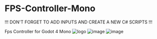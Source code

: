 # FPS-Controller-Mono

!!! DON'T FORGET TO ADD INPUTS AND CREATE A NEW C# SCRIPTS !!!

Fps Controller for Godot 4 Mono
![logo](https://user-images.githubusercontent.com/64804972/202565137-c6351062-6c96-440c-965e-dc6953588dd7.png)
![image](https://user-images.githubusercontent.com/64804972/202480880-5caaa9b3-e56b-4768-9b51-153611bc6400.png)
![image](https://user-images.githubusercontent.com/64804972/202482718-d49902e5-9762-4c56-a708-6c9baecc43bc.png)
